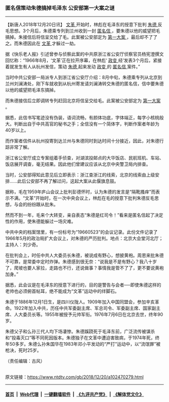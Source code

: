 ### 匿名信策动朱德搞掉毛泽东 公安部第一大案之谜
------------------------

<div class="post_content">
 <p>
  【新唐人2018年12月20日讯】
  <a href="https://www.ntdtv.com/gb/文革.htm">
   文革
  </a>
  开始时，林彪在毛泽东的授意下批判
  <a href="https://www.ntdtv.com/gb/朱德.htm">
   朱德
  </a>
  反毛思想。3个月后，朱德乘专列到兰州收到一封
  <a href="https://www.ntdtv.com/gb/匿名信.htm">
   匿名信
  </a>
  ，要朱德以他的威望把毛搞掉。朱接信后将信呈交给了毛。此案被公安部定为
  <a href="https://www.ntdtv.com/gb/第一大案.htm">
   第一大案
  </a>
  ，最后却不了了之。而朱德因此在
  <a href="https://www.ntdtv.com/gb/文革.htm">
   文革
  </a>
  才躲过一劫。
 </p>
 <p>
  据《快乐老人报》引述曾参与侦察此案的中共原浙江省公安厅侦察官员杨宪澄撰文回忆称：“1966年8月，‘文革’正在拉开序幕，在林彪‘
  <a href="https://www.ntdtv.com/gb/政变.htm">
   政变
  </a>
  经’发表3个月后，紧接着就发生有人从杭州发信，策动
  <a href="https://www.ntdtv.com/gb/朱德.htm">
   朱德
  </a>
  起来发动
  <a href="https://www.ntdtv.com/gb/政变.htm">
   政变
  </a>
  的
  <a href="https://www.ntdtv.com/gb/匿名信.htm">
   匿名信
  </a>
  案件。”
 </p>
 <p>
  当时中共公安部一局派专人到浙江省公安厅介绍：8月中旬，朱德乘专列从北京到兰州刘澜涛处，刚下车就收到从杭州寄发请刘澜涛转交朱德的匿名信，信中要朱德以他的威望把毛泽东搞掉。
 </p>
 <p>
  而朱德接信后立即调转专列赶回北京将信呈交给毛。此案被公安部定为
  <a href="https://www.ntdtv.com/gb/第一大案.htm">
   第一大案
  </a>
  。
 </p>
 <p>
  据悉，此信书写笔迹没有伪装，语词流畅，有颜体功底，字体端正，每字小核桃般大。判断出自于中共高官的秘书之手；全信没有一个简体字，判断作案者年龄为40岁以上。
 </p>
 <p>
  而作案者信件从杭州投寄到达兰州与朱德同时到达时间十分接近，因此，对朱德行踪非常了解。
 </p>
 <p>
  浙江省公安厅成立专案组着手侦查，对湖滨投邮点的大华饭店、民航班机、车站、饭店展开调查，毫无结果。因此他们曾建议应该从北京中央警卫局内排查。
 </p>
 <p>
  当时，公安部得知此意见后立即表示：浙江查浙江的线索，北京的线索由上级安排……此后公安部不再了解过问，这起大案从此偃旗息鼓。
 </p>
 <p>
  据称，毛在1959年庐山会议上批判彭德怀时，认为朱德的发言是“隔靴搔痒”而表示不满。“文革”开始时，在一次中央会议上，林彪在毛的授意下批判朱德反毛思想，与会的纷纷跟从批朱。
 </p>
 <p>
  然而不到一年，毛来个大转变，亲自表态“朱德是红司令！”看来是匿名信起了决定性的作用，使朱德能躲过一场灾难。
 </p>
 <p>
  中共中央的档案馆里，有一份标号为“19660523”的会议记录。此份文件记录了1966年5月的政治局扩大会议上，对朱德的严历批判。地点：北京大会堂河北厅；主持人：刘少奇。
 </p>
 <p>
  在批判会上，时任中共人大委员长朱德，被说成有野心，想披黄袍。周恩来批朱德不可靠，是常委中定时炸弹。朱德感到很无奈：“说我是不是有野心？我八十岁了，爬坡也要人家拉，走路也不行，还说做事？事情我是管不了了，更不要说黄袍加身。”
 </p>
 <p>
  据悉，此会议是在毛泽东的授意下进行的，目的是警告与会者──即使朱德这样的老帅也必须俯首帖耳，绝不能成为“文革”运动中的绊脚石。
 </p>
 <p>
  朱德于1886年12月1日生，是四川仪陇人。1909年加入中国同盟会，参加辛亥革命。1922年加入中共，历任中共军委副主席、军总司令、军委副主席、国家副主席、人大委员长等。1955年被授予元帅军衔。1976年7月6日在北京去世，终年90岁。
 </p>
 <p>
  朱德父子和么孙三代人均下场凄惨。朱德蹊跷死于毛泽东前，广泛流传被谋杀和“投毒灭口”等不同死因版本。朱德独子在文革中遭迫害致病，于1974年死，终年50多岁。朱德么孙朱国华在1983年邓小平发动的“严打”运动中，以“流氓罪”被枪决，死时25岁。
 </p>
 <p>
  （责任编辑：古风）
 </p>
 <div class="single_ad">
 </div>
</div>

<br/>原文链接：https://www.ntdtv.com/gb/2018/12/20/a102470279.html


------------------------
#### [首页](https://github.com/gfw-breaker/banned-news/blob/master/README.md) &nbsp;|&nbsp; [Web代理](https://github.com/labour-camp/helloworld) &nbsp;|&nbsp; [一键翻墙软件](https://github.com/gfw-breaker/nogfw/blob/master/README.md) &nbsp;|&nbsp; [《九评共产党》](https://github.com/gfw-breaker/9ping.md/blob/master/README.md#九评之一评共产党是什么) &nbsp;|&nbsp; [《解体党文化》](https://github.com/gfw-breaker/jtdwh.md/blob/master/README.md#绪论)

